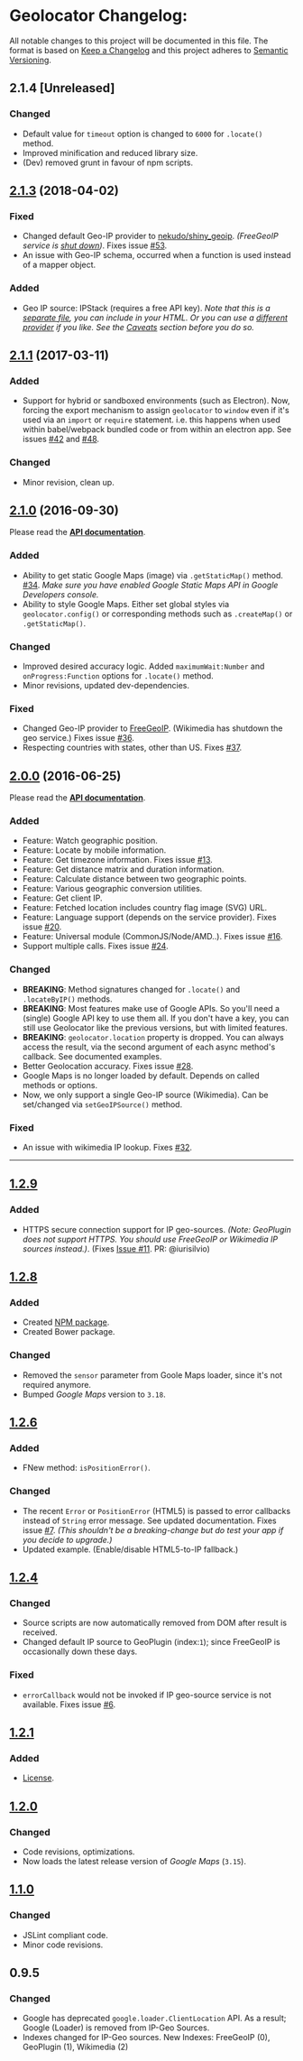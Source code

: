 # Geolocator Changelog:

All notable changes to this project will be documented in this file. The format is based on [Keep a Changelog](http://keepachangelog.com/en/1.0.0/) and this project adheres to [Semantic Versioning](http://semver.org).

## 2.1.4 [Unreleased]

### Changed
- Default value for `timeout` option is changed to `6000` for `.locate()` method.
- Improved minification and reduced library size.
- (Dev) removed grunt in favour of npm scripts.

## [2.1.3](https://github.com/onury/geolocator/compare/v2.1.1...v2.1.3) (2018-04-02)

### Fixed
- Changed default Geo-IP provider to [nekudo/shiny_geoip](https://github.com/nekudo/shiny_geoip). *(FreeGeoIP service is [shut down](https://github.com/apilayer/freegeoip#readme.))*. Fixes issue [#53](https://github.com/onury/geolocator/issues/53).
- An issue with Geo-IP schema, occurred when a function is used instead of a mapper object.

### Added
- Geo IP source: IPStack (requires a free API key). 
_Note that this is a [separate file](https://github.com/onury/geolocator/blob/master/src/geo-ip-sources/ipstack.js), you can include in your HTML. Or you can use a [different provider](https://github.com/onury/geolocator/tree/master/src/geo-ip-sources) if you like. See the [Caveats](https://github.com/onury/geolocator#caveats) section before you do so._

## [2.1.1](https://github.com/onury/geolocator/compare/v2.1.0...v2.1.1) (2017-03-11)

### Added
- Support for hybrid or sandboxed environments (such as Electron). Now, forcing the export mechanism to assign `geolocator` to `window` even if it's used via an `import` or `require` statement. i.e. this happens when used within babel/webpack bundled code or from within an electron app. See issues [#42](https://github.com/onury/geolocator/issues/42) and [#48](https://github.com/onury/geolocator/issues/48).

### Changed
- Minor revision, clean up.

## [2.1.0](https://github.com/onury/geolocator/compare/v2.0.0...v2.1.0) (2016-09-30)
Please read the [**API documentation**][api-docs].

### Added
- Ability to get static Google Maps (image) via `.getStaticMap()` method. [#34](https://github.com/onury/geolocator/issues/34). *Make sure you have enabled Google Static Maps API in Google Developers console.*
- Ability to style Google Maps. Either set global styles via `geolocator.config()` or corresponding methods such as `.createMap()` or `.getStaticMap()`.

### Changed
- Improved desired accuracy logic. Added `maximumWait:Number` and `onProgress:Function` options for `.locate()` method.
- Minor revisions, updated dev-dependencies.

### Fixed
- Changed Geo-IP provider to [FreeGeoIP](https://freegeoip.net). (Wikimedia has shutdown the geo service.) Fixes issue [#36](https://github.com/onury/geolocator/issues/36).
- Respecting countries with states, other than US. Fixes [#37](https://github.com/onury/geolocator/pull/37).

## [2.0.0](https://github.com/onury/geolocator/compare/v1.2.9...v2.0.0) (2016-06-25)
Please read the [**API documentation**][api-docs].

### Added
- Feature: Watch geographic position.
- Feature: Locate by mobile information.
- Feature: Get timezone information. Fixes issue [#13](https://github.com/onury/geolocator/issues/13).
- Feature: Get distance matrix and duration information.
- Feature: Calculate distance between two geographic points.
- Feature: Various geographic conversion utilities.
- Feature: Get client IP.
- Feature: Fetched location includes country flag image (SVG) URL.
- Feature: Language support (depends on the service provider). Fixes issue [#20](https://github.com/onury/geolocator/issues/20).
- Feature: Universal module (CommonJS/Node/AMD..). Fixes issue [#16](https://github.com/onury/geolocator/issues/16).
- Support multiple calls. Fixes issue [#24](https://github.com/onury/geolocator/issues/24).

### Changed
- **BREAKING**: Method signatures changed for `.locate()` and `.locateByIP()` methods.
- **BREAKING**: Most features make use of Google APIs. So you'll need a (single) Google API key to use them all. If you don't have a key, you can still use Geolocator like the previous versions, but with limited features.
- **BREAKING**: `geolocator.location` property is dropped. You can always access the result, via the second argument of each async method's callback. See documented examples.
- Better Geolocation accuracy. Fixes issue [#28](https://github.com/onury/geolocator/issues/28).
- Google Maps is no longer loaded by default. Depends on called methods or options.
- Now, we only support a single Geo-IP source (Wikimedia). Can be set/changed via `setGeoIPSource()` method.

### Fixed
- An issue with wikimedia IP lookup. Fixes [#32](https://github.com/onury/geolocator/issues/32).

---

## [1.2.9](https://github.com/onury/geolocator/compare/v1.2.8...v1.2.9)

### Added
- HTTPS secure connection support for IP geo-sources. _(Note: GeoPlugin does not support HTTPS. You should use FreeGeoIP or Wikimedia IP sources instead.)_. (Fixes [Issue #11](https://github.com/onury/geolocator/issues/11). PR: @iurisilvio)

## [1.2.8](https://github.com/onury/geolocator/compare/v1.2.6...v1.2.8)

### Added
- Created [NPM package][npm-package].
- Created Bower package.

### Changed
- Removed the `sensor` parameter from Goole Maps loader, since it's not required anymore.
- Bumped *Google Maps* version to `3.18`.

## [1.2.6](https://github.com/onury/geolocator/compare/v1.2.4...v1.2.6)

### Added
- FNew method: `isPositionError()`.

### Changed
- The recent `Error` or `PositionError` (HTML5) is passed to error callbacks instead of `String` error message. See updated documentation. Fixes issue [#7](https://github.com/onury/geolocator/issues/7). *(This shouldn't be a breaking-change but do test your app if you decide to upgrade.)*
- Updated example. (Enable/disable HTML5-to-IP fallback.)

## [1.2.4](https://github.com/onury/geolocator/compare/v1.2.1...v1.2.4)

### Changed
- Source scripts are now automatically removed from DOM after result is received.
- Changed default IP source to GeoPlugin (index:`1`); since FreeGeoIP is occasionally down these days.

### Fixed
- `errorCallback` would not be invoked if IP geo-source service is not available. Fixes issue [#6](https://github.com/onury/geolocator/issues/6).

## [1.2.1](https://github.com/onury/geolocator/compare/v1.2.0...v1.2.1)

### Added
- [License][license].

## [1.2.0](https://github.com/onury/geolocator/compare/v1.1.0...v1.2.0)

### Changed
- Code revisions, optimizations.
- Now loads the latest release version of *Google Maps* (`3.15`).

## [1.1.0](https://github.com/onury/geolocator/compare/v0.9.5...v1.1.0)

### Changed
- JSLint compliant code.
- Minor code revisions.

## 0.9.5

### Changed
- Google has deprecated `google.loader.ClientLocation` API. As a result; Google (Loader) is removed from IP-Geo Sources.
- Indexes changed for IP-Geo sources. New Indexes: FreeGeoIP (0), GeoPlugin (1), Wikimedia (2)


[api-docs]:https://onury.github.io/geolocator/?api=geolocator
[license]: https://github.com/onury/geolocator/blob/master/LICENSE
[npm-package]: https://www.npmjs.com/package/geolocator
